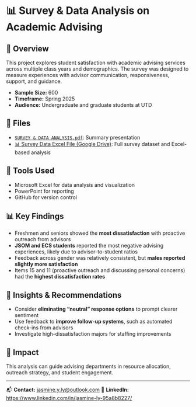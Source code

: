 # 📊 Survey & Data Analysis on Academic Advising

## 🧠 Overview
This project explores student satisfaction with academic advising services across multiple class years and demographics. The survey was designed to measure experiences with advisor communication, responsiveness, support, and guidance.

- **Sample Size:** 600
- **Timeframe:** Spring 2025
- **Audience:** Undergraduate and graduate students at UTD

## 📁 Files
- [`SURVEY & DATA ANALYSIS.pdf`](./SURVEY%20%26%20DATA%20ANALYSIS.pdf): Summary presentation
- [📊 Survey Data Excel File (Google Drive)](https://drive.google.com/file/d/1wmzX-4TEgX-28m9KVUdPihJgt9O4odXa/view?usp=sharing): Full survey dataset and Excel-based analysis


## 🧰 Tools Used
- Microsoft Excel for data analysis and visualization
- PowerPoint for reporting
- GitHub for version control

## 📊 Key Findings
- Freshmen and seniors showed the **most dissatisfaction** with proactive outreach from advisors
- **JSOM and ECS students** reported the most negative advising experiences, likely due to advisor-to-student ratios
- Feedback across gender was relatively consistent, but **males reported slightly more satisfaction**
- Items 15 and 11 (proactive outreach and discussing personal concerns) had the **highest dissatisfaction rates**

## 📌 Insights & Recommendations
- Consider **eliminating “neutral” response options** to prompt clearer sentiment
- Use feedback to **improve follow-up systems**, such as automated check-ins from advisors
- Investigate high-dissatisfaction majors for staffing improvements

## 🌟 Impact
This analysis can guide advising departments in resource allocation, outreach strategy, and student engagement.

---

📬 **Contact:** jasmine.y.ly@outlook.com 
🔗 **LinkedIn:** https://www.linkedin.com/in/jasmine-ly-95a8b8227/
